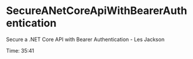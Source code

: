 # SecureANetCoreApiWithBearerAuthentication
Secure a .NET Core API with Bearer Authentication - Les Jackson

Time: 35:41
